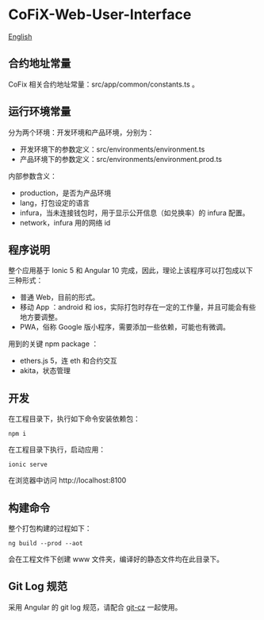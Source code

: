 # CoFiX-Web-User-Interface

[English](https://github.com/Computable-Finance/CoFiX-Web-User-Interface/blob/main/README.en.md)

## 合约地址常量

CoFix 相关合约地址常量：src/app/common/constants.ts 。

## 运行环境常量

分为两个环境：开发环境和产品环境，分别为：

- 开发环境下的参数定义：src/environments/environment.ts
- 产品环境下的参数定义：src/environments/environment.prod.ts

内部参数含义：

- production，是否为产品环境
- lang，打包设定的语言
- infura，当未连接钱包时，用于显示公开信息（如兑换率）的 infura 配置。
- network，infura 用的网络 id

## 程序说明

整个应用基于 Ionic 5 和 Angular 10 完成，因此，理论上该程序可以打包成以下三种形式：

- 普通 Web，目前的形式。
- 移动 App ：android 和 ios，实际打包时存在一定的工作量，并且可能会有些地方要调整。
- PWA，俗称 Google 版小程序，需要添加一些依赖，可能也有微调。

用到的关键 npm package ：

- ethers.js 5，连 eth 和合约交互
- akita，状态管理

## 开发

在工程目录下，执行如下命令安装依赖包：

`npm i`

在工程目录下执行，启动应用：

`ionic serve`

在浏览器中访问 http://localhost:8100

## 构建命令

整个打包构建的过程如下：

`ng build --prod --aot`

会在工程文件下创建 www 文件夹，编译好的静态文件均在此目录下。

## Git Log 规范

采用 Angular 的 git log 规范，请配合 [git-cz](https://www.npmjs.com/package/git-cz) 一起使用。
